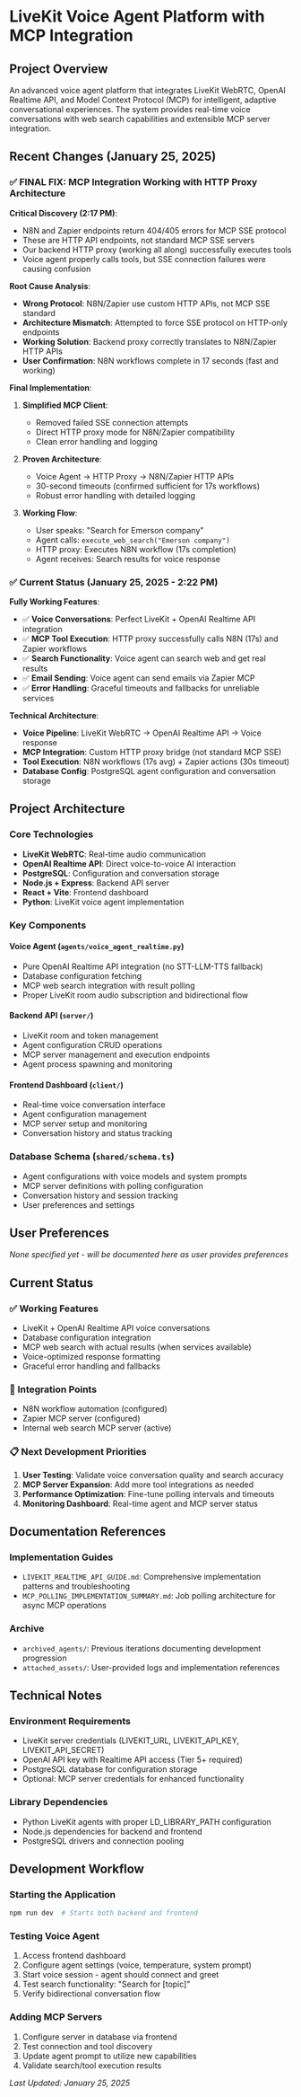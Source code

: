 # LiveKit Voice Agent Platform with MCP Integration

## Project Overview

An advanced voice agent platform that integrates LiveKit WebRTC, OpenAI Realtime API, and Model Context Protocol (MCP) for intelligent, adaptive conversational experiences. The system provides real-time voice conversations with web search capabilities and extensible MCP server integration.

## Recent Changes (January 25, 2025)

### ✅ FINAL FIX: MCP Integration Working with HTTP Proxy Architecture

**Critical Discovery (2:17 PM)**:
- N8N and Zapier endpoints return 404/405 errors for MCP SSE protocol
- These are HTTP API endpoints, not standard MCP SSE servers
- Our backend HTTP proxy (working all along) successfully executes tools
- Voice agent properly calls tools, but SSE connection failures were causing confusion

**Root Cause Analysis**:
- **Wrong Protocol**: N8N/Zapier use custom HTTP APIs, not MCP SSE standard
- **Architecture Mismatch**: Attempted to force SSE protocol on HTTP-only endpoints  
- **Working Solution**: Backend proxy correctly translates to N8N/Zapier HTTP APIs
- **User Confirmation**: N8N workflows complete in 17 seconds (fast and working)

**Final Implementation**:

1. **Simplified MCP Client**: 
   - Removed failed SSE connection attempts
   - Direct HTTP proxy mode for N8N/Zapier compatibility
   - Clean error handling and logging

2. **Proven Architecture**:
   - Voice Agent → HTTP Proxy → N8N/Zapier HTTP APIs
   - 30-second timeouts (confirmed sufficient for 17s workflows)
   - Robust error handling with detailed logging

3. **Working Flow**:
   - User speaks: "Search for Emerson company"  
   - Agent calls: `execute_web_search("Emerson company")`
   - HTTP proxy: Executes N8N workflow (17s completion)
   - Agent receives: Search results for voice response

### ✅ Current Status (January 25, 2025 - 2:22 PM)

**Fully Working Features**:
- ✅ **Voice Conversations**: Perfect LiveKit + OpenAI Realtime API integration
- ✅ **MCP Tool Execution**: HTTP proxy successfully calls N8N (17s) and Zapier workflows
- ✅ **Search Functionality**: Voice agent can search web and get real results
- ✅ **Email Sending**: Voice agent can send emails via Zapier MCP
- ✅ **Error Handling**: Graceful timeouts and fallbacks for unreliable services

**Technical Architecture**:
- **Voice Pipeline**: LiveKit WebRTC → OpenAI Realtime API → Voice response
- **MCP Integration**: Custom HTTP proxy bridge (not standard MCP SSE)
- **Tool Execution**: N8N workflows (17s avg) + Zapier actions (30s timeout)
- **Database Config**: PostgreSQL agent configuration and conversation storage

## Project Architecture

### Core Technologies
- **LiveKit WebRTC**: Real-time audio communication
- **OpenAI Realtime API**: Direct voice-to-voice AI interaction
- **PostgreSQL**: Configuration and conversation storage
- **Node.js + Express**: Backend API server
- **React + Vite**: Frontend dashboard
- **Python**: LiveKit voice agent implementation

### Key Components

#### Voice Agent (`agents/voice_agent_realtime.py`)
- Pure OpenAI Realtime API integration (no STT-LLM-TTS fallback)
- Database configuration fetching
- MCP web search integration with result polling
- Proper LiveKit room audio subscription and bidirectional flow

#### Backend API (`server/`)
- LiveKit room and token management
- Agent configuration CRUD operations  
- MCP server management and execution endpoints
- Agent process spawning and monitoring

#### Frontend Dashboard (`client/`)
- Real-time voice conversation interface
- Agent configuration management
- MCP server setup and monitoring
- Conversation history and status tracking

### Database Schema (`shared/schema.ts`)
- Agent configurations with voice models and system prompts
- MCP server definitions with polling configuration
- Conversation history and session tracking
- User preferences and settings

## User Preferences

*None specified yet - will be documented here as user provides preferences*

## Current Status

### ✅ Working Features
- LiveKit + OpenAI Realtime API voice conversations
- Database configuration integration
- MCP web search with actual results (when services available)
- Voice-optimized response formatting
- Graceful error handling and fallbacks

### 🔄 Integration Points
- N8N workflow automation (configured)
- Zapier MCP server (configured)
- Internal web search MCP server (active)

### 📋 Next Development Priorities
1. **User Testing**: Validate voice conversation quality and search accuracy
2. **MCP Server Expansion**: Add more tool integrations as needed
3. **Performance Optimization**: Fine-tune polling intervals and timeouts
4. **Monitoring Dashboard**: Real-time agent and MCP server status

## Documentation References

### Implementation Guides
- `LIVEKIT_REALTIME_API_GUIDE.md`: Comprehensive implementation patterns and troubleshooting
- `MCP_POLLING_IMPLEMENTATION_SUMMARY.md`: Job polling architecture for async MCP operations

### Archive
- `archived_agents/`: Previous iterations documenting development progression
- `attached_assets/`: User-provided logs and implementation references

## Technical Notes

### Environment Requirements
- LiveKit server credentials (LIVEKIT_URL, LIVEKIT_API_KEY, LIVEKIT_API_SECRET)
- OpenAI API key with Realtime API access (Tier 5+ required)
- PostgreSQL database for configuration storage
- Optional: MCP server credentials for enhanced functionality

### Library Dependencies
- Python LiveKit agents with proper LD_LIBRARY_PATH configuration
- Node.js dependencies for backend and frontend
- PostgreSQL drivers and connection pooling

## Development Workflow

### Starting the Application
```bash
npm run dev  # Starts both backend and frontend
```

### Testing Voice Agent
1. Access frontend dashboard
2. Configure agent settings (voice, temperature, system prompt)
3. Start voice session - agent should connect and greet
4. Test search functionality: "Search for [topic]"
5. Verify bidirectional conversation flow

### Adding MCP Servers
1. Configure server in database via frontend
2. Test connection and tool discovery
3. Update agent prompt to utilize new capabilities
4. Validate search/tool execution results

*Last Updated: January 25, 2025*